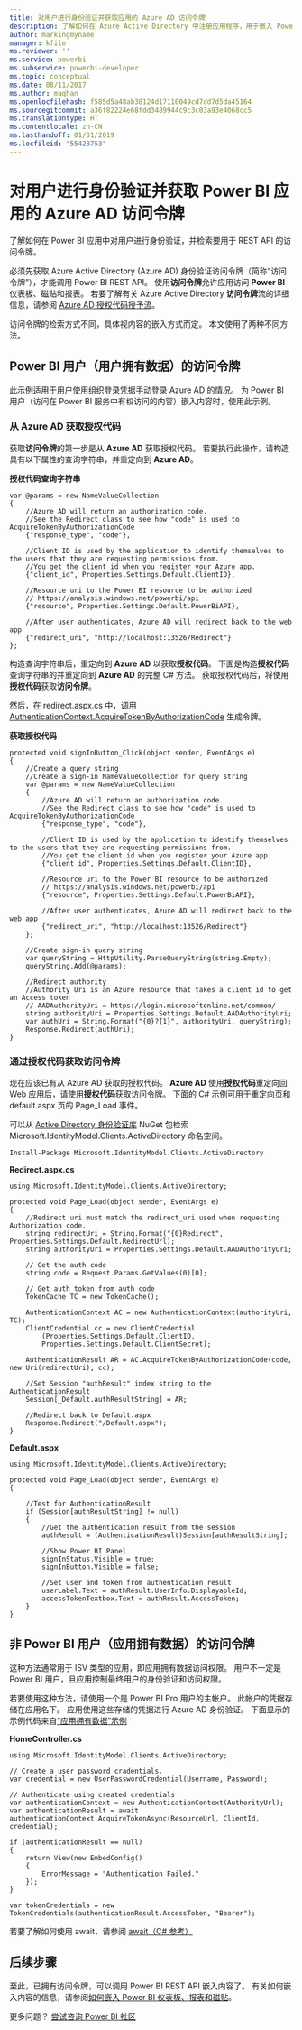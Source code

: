 ```yaml
---
title: 对用户进行身份验证并获取应用的 Azure AD 访问令牌
description: 了解如何在 Azure Active Directory 中注册应用程序，用于嵌入 Power BI 内容。
author: markingmyname
manager: kfile
ms.reviewer: ''
ms.service: powerbi
ms.subservice: powerbi-developer
ms.topic: conceptual
ms.date: 08/11/2017
ms.author: maghan
ms.openlocfilehash: f585d5a48ab38124d17110049cd7dd7d5da45164
ms.sourcegitcommit: a36f82224e68fdd3489944c9c3c03a93e4068cc5
ms.translationtype: HT
ms.contentlocale: zh-CN
ms.lasthandoff: 01/31/2019
ms.locfileid: "55428753"
---
```

# <a name="authenticate-users-and-get-an-azure-ad-access-token-for-your-power-bi-app"></a>对用户进行身份验证并获取 Power BI 应用的 Azure AD 访问令牌
了解如何在 Power BI 应用中对用户进行身份验证，并检索要用于 REST API 的访问令牌。

必须先获取 Azure Active Directory (Azure AD) 身份验证访问令牌（简称“访问令牌”），才能调用 Power BI REST API。 使用**访问令牌**允许应用访问 **Power BI** 仪表板、磁贴和报表。 若要了解有关 Azure Active Directory **访问令牌**流的详细信息，请参阅 [Azure AD 授权代码授予流](https://msdn.microsoft.com/library/azure/dn645542.aspx)。

访问令牌的检索方式不同，具体视内容的嵌入方式而定。 本文使用了两种不同方法。

## <a name="access-token-for-power-bi-users-user-owns-data"></a>Power BI 用户（用户拥有数据）的访问令牌
此示例适用于用户使用组织登录凭据手动登录 Azure AD 的情况。 为 Power BI 用户（访问在 Power BI 服务中有权访问的内容）嵌入内容时，使用此示例。

### <a name="get-an-authorization-code-from-azure-ad"></a>从 Azure AD 获取授权代码
获取**访问令牌**的第一步是从 **Azure AD** 获取授权代码。 若要执行此操作，请构造具有以下属性的查询字符串，并重定向到 **Azure AD**。

**授权代码查询字符串**

```
var @params = new NameValueCollection
{
    //Azure AD will return an authorization code. 
    //See the Redirect class to see how "code" is used to AcquireTokenByAuthorizationCode
    {"response_type", "code"},

    //Client ID is used by the application to identify themselves to the users that they are requesting permissions from. 
    //You get the client id when you register your Azure app.
    {"client_id", Properties.Settings.Default.ClientID},

    //Resource uri to the Power BI resource to be authorized
    // https://analysis.windows.net/powerbi/api
    {"resource", Properties.Settings.Default.PowerBiAPI},

    //After user authenticates, Azure AD will redirect back to the web app
    {"redirect_uri", "http://localhost:13526/Redirect"}
};
```

构造查询字符串后，重定向到 **Azure AD** 以获取**授权代码**。  下面是构造**授权代码**查询字符串的并重定向到 **Azure AD** 的完整 C# 方法。 获取授权代码后，将使用**授权代码**获取**访问令牌**。

然后，在 redirect.aspx.cs 中，调用 [AuthenticationContext.AcquireTokenByAuthorizationCode](https://msdn.microsoft.com/library/azure/dn479531.aspx) 生成令牌。

**获取授权代码**

```
protected void signInButton_Click(object sender, EventArgs e)
{
    //Create a query string
    //Create a sign-in NameValueCollection for query string
    var @params = new NameValueCollection
    {
        //Azure AD will return an authorization code. 
        //See the Redirect class to see how "code" is used to AcquireTokenByAuthorizationCode
        {"response_type", "code"},

        //Client ID is used by the application to identify themselves to the users that they are requesting permissions from. 
        //You get the client id when you register your Azure app.
        {"client_id", Properties.Settings.Default.ClientID},

        //Resource uri to the Power BI resource to be authorized
        // https://analysis.windows.net/powerbi/api
        {"resource", Properties.Settings.Default.PowerBiAPI},

        //After user authenticates, Azure AD will redirect back to the web app
        {"redirect_uri", "http://localhost:13526/Redirect"}
    };

    //Create sign-in query string
    var queryString = HttpUtility.ParseQueryString(string.Empty);
    queryString.Add(@params);

    //Redirect authority
    //Authority Uri is an Azure resource that takes a client id to get an Access token
    // AADAuthorityUri = https://login.microsoftonline.net/common/
    string authorityUri = Properties.Settings.Default.AADAuthorityUri;
    var authUri = String.Format("{0}?{1}", authorityUri, queryString);
    Response.Redirect(authUri);
}
```

### <a name="get-an-access-token-from-authorization-code"></a>通过授权代码获取访问令牌
现在应该已有从 Azure AD 获取的授权代码。 **Azure AD** 使用**授权代码**重定向回 Web 应用后，请使用**授权代码**获取访问令牌。 下面的 C# 示例可用于重定向页和 default.aspx 页的 Page_Load 事件。

可以从 [Active Directory 身份验证库](https://www.nuget.org/packages/Microsoft.IdentityModel.Clients.ActiveDirectory/) NuGet 包检索 Microsoft.IdentityModel.Clients.ActiveDirectory 命名空间。

```
Install-Package Microsoft.IdentityModel.Clients.ActiveDirectory
```

**Redirect.aspx.cs**

```
using Microsoft.IdentityModel.Clients.ActiveDirectory;

protected void Page_Load(object sender, EventArgs e)
{
    //Redirect uri must match the redirect_uri used when requesting Authorization code.
    string redirectUri = String.Format("{0}Redirect", Properties.Settings.Default.RedirectUrl);
    string authorityUri = Properties.Settings.Default.AADAuthorityUri;

    // Get the auth code
    string code = Request.Params.GetValues(0)[0];

    // Get auth token from auth code
    TokenCache TC = new TokenCache();

    AuthenticationContext AC = new AuthenticationContext(authorityUri, TC);
    ClientCredential cc = new ClientCredential
        (Properties.Settings.Default.ClientID,
        Properties.Settings.Default.ClientSecret);

    AuthenticationResult AR = AC.AcquireTokenByAuthorizationCode(code, new Uri(redirectUri), cc);

    //Set Session "authResult" index string to the AuthenticationResult
    Session[_Default.authResultString] = AR;

    //Redirect back to Default.aspx
    Response.Redirect("/Default.aspx");
}
```

**Default.aspx**

```
using Microsoft.IdentityModel.Clients.ActiveDirectory;

protected void Page_Load(object sender, EventArgs e)
{

    //Test for AuthenticationResult
    if (Session[authResultString] != null)
    {
        //Get the authentication result from the session
        authResult = (AuthenticationResult)Session[authResultString];

        //Show Power BI Panel
        signInStatus.Visible = true;
        signInButton.Visible = false;

        //Set user and token from authentication result
        userLabel.Text = authResult.UserInfo.DisplayableId;
        accessTokenTextbox.Text = authResult.AccessToken;
    }
}
```

## <a name="access-token-for-non-power-bi-users-app-owns-data"></a>非 Power BI 用户（应用拥有数据）的访问令牌
这种方法通常用于 ISV 类型的应用，即应用拥有数据访问权限。 用户不一定是 Power BI 用户，且应用控制最终用户的身份验证和访问权限。

若要使用这种方法，请使用一个是 Power BI Pro 用户的主帐户。 此帐户的凭据存储在应用名下。 应用使用这些存储的凭据进行 Azure AD 身份验证。 下面显示的示例代码来自[“应用拥有数据”示例](https://github.com/guyinacube/PowerBI-Developer-Samples/tree/master/App%20Owns%20Data)

**HomeController.cs**

```
using Microsoft.IdentityModel.Clients.ActiveDirectory;

// Create a user password cradentials.
var credential = new UserPasswordCredential(Username, Password);

// Authenticate using created credentials
var authenticationContext = new AuthenticationContext(AuthorityUrl);
var authenticationResult = await authenticationContext.AcquireTokenAsync(ResourceUrl, ClientId, credential);

if (authenticationResult == null)
{
    return View(new EmbedConfig()
    {
        ErrorMessage = "Authentication Failed."
    });
}

var tokenCredentials = new TokenCredentials(authenticationResult.AccessToken, "Bearer");
```

若要了解如何使用 await，请参阅 [await（C# 参考）](https://docs.microsoft.com/dotnet/csharp/language-reference/keywords/await)

## <a name="next-steps"></a>后续步骤
至此，已拥有访问令牌，可以调用 Power BI REST API 嵌入内容了。 有关如何嵌入内容的信息，请参阅[如何嵌入 Power BI 仪表板、报表和磁贴](embed-sample-for-customers.md#embed-your-content-within-your-application)。

更多问题？ [尝试咨询 Power BI 社区](http://community.powerbi.com/)